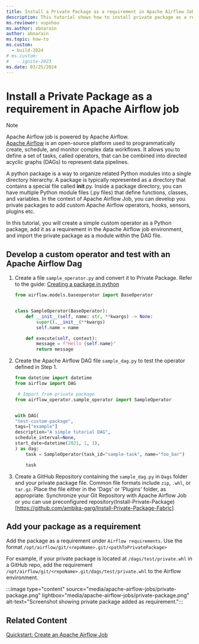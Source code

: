 ```yaml
---
title: Install a Private Package as a requirement in Apache Airflow Job
description: This tutorial shows how to install private package as a requirement in Apache Airflow Job.
ms.reviewer: xupxhou
ms.author: abnarain
author: abnarain
ms.topic: how-to
ms.custom:
  - build-2024
# ms.custom:
#   - ignite-2023
ms.date: 03/25/2024
---
```


# Install a Private Package as a requirement in Apache Airflow job

> [!NOTE]
> Apache Airflow job is powered by Apache Airflow. </br> [Apache Airflow](https://airflow.apache.org/) is an open-source platform used to programmatically create, schedule, and monitor complex data workflows. It allows you to define a set of tasks, called operators, that can be combined into directed acyclic graphs (DAGs) to represent data pipelines.

A python package is a way to organize related Python modules into a single directory hierarchy. A package is typically represented as a directory that contains a special file called **init**.py. Inside a package directory, you can have multiple Python module files (.py files) that define functions, classes, and variables. In the context of Apache Airflow Job, you can develop you private packages to add custom Apache Airflow operators, hooks, sensors, plugins etc.

In this tutorial, you will create a simple custom operator as a Python package, add it as a requirement in the Apache Airflow job environment, and import the private package as a module within the DAG file.

## Develop a custom operator and test with an Apache Airflow Dag

1. Create a file `sample_operator.py` and convert it to Private Package. Refer to the guide: [Creating a package in python](https://airflow.apache.org/docs/apache-airflow/stable/administration-and-deployment/modules_management.html#creating-a-package-in-python)

   ```python
   from airflow.models.baseoperator import BaseOperator


   class SampleOperator(BaseOperator):
       def __init__(self, name: str, **kwargs) -> None:
           super().__init__(**kwargs)
           self.name = name

       def execute(self, context):
           message = f"Hello {self.name}"
           return message

   ```

2. Create the Apache Airflow DAG file `sample_dag.py` to test the operator defined in Step 1.

   ```python
   from datetime import datetime
   from airflow import DAG

    # Import from private package
   from airflow_operator.sample_operator import SampleOperator


   with DAG(
   "test-custom-package",
   tags=["example"]
   description="A simple tutorial DAG",
   schedule_interval=None,
   start_date=datetime(2021, 1, 1),
   ) as dag:
       task = SampleOperator(task_id="sample-task", name="foo_bar")

       task
   ```

3. Create a GitHub Repository containing the `sample_dag.py` in `Dags` folder and your private package file. Common file formats include `zip`, `.whl`, or `tar.gz`. Place the file either in the 'Dags' or 'Plugins' folder, as appropriate. Synchronize your Git Repository with Apache Airflow Job or you can use preconfigured repository(Install-Private-Package)[https://github.com/ambika-garg/Install-Private-Package-Fabric]

## Add your package as a requirement

Add the package as a requirement under `Airflow requirements`. Use the format `/opt/airflow/git/<repoName>.git/<pathToPrivatePackage>`

For example, if your private package is located at `/dags/test/private.whl` in a GitHub repo, add the requirement `/opt/airflow/git/<repoName>.git/dags/test/private.whl` to the Airflow environment.

:::image type="content" source="media/apache-airflow-jobs/private-package.png" lightbox="media/apache-airflow-jobs/private-package.png" alt-text="Screenshot showing private package added as requirement.":::

## Related Content

[Quickstart: Create an Apache Airflow Job](../data-factory/create-apache-airflow-jobs.md)
